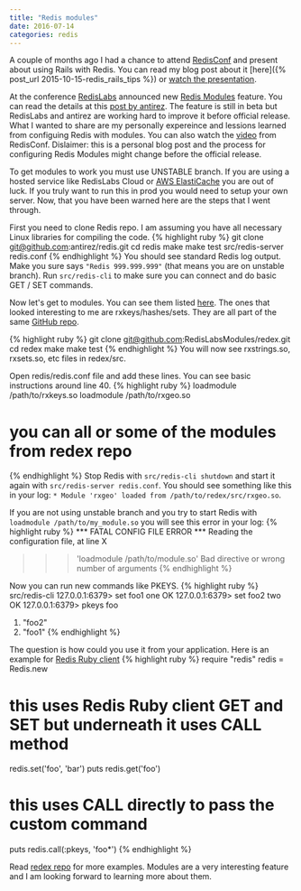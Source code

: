 ```yaml
---
title: "Redis modules"
date: 2016-07-14
categories: redis
---
```


A couple of months ago I had a chance to attend [RedisConf](http://redisconf.com/) and present about using Rails with Redis.  You can read my blog post about it [here]({% post_url 2015-10-15-redis_rails_tips %}) or [watch the presentation](https://www.youtube.com/watch?v=p-XNGlUoPQg&index=20&list=PL83Wfqi-zYZHtHoGv3PcGQA3lvE9p1eRl).

At the conference [RedisLabs](https://redislabs.com/) announced new [Redis Modules](http://redismodules.com/) feature.  You can read the details at this [post by antirez](http://antirez.com/news/106).  The feature is still in beta but RedisLabs and antirez are working hard to improve it before official release.  What I wanted to share are my personally expereince and lessions learned from configuing Redis with modules.  You can also watch the [video](https://www.youtube.com/watch?v=fzkq0UrLK_I&list=PL83Wfqi-zYZHtHoGv3PcGQA3lvE9p1eRl&index=26) from RedisConf.  Dislaimer:  this is a personal blog post and the process for configuring Redis Modules might change before the official release.

To get modules to work you must use UNSTABLE branch.  If you are using a hosted service like RedisLabs Cloud or [AWS ElastiCache](https://aws.amazon.com/elasticache/) you are out of luck.  If you truly want to run this in prod you would need to setup your own server.  Now, that you have been warned here are the steps that I went through.

First you need to clone Redis repo.  I am assuming you have all necessary Linux libraries for compiling the code.
{% highlight ruby %}
git clone git@github.com:antirez/redis.git
cd redis
make
make test
src/redis-server redis.conf
{% endhighlight %}
You should see standard Redis log output.  Make you sure says `"Redis 999.999.999"` (that means you are on unstable branch).  Run `src/redis-cli` to make sure you can connect and do basic GET / SET commands.

Now let's get to modules.  You can see them listed [here](http://redismodules.com/).  The ones that looked interesting to me are rxkeys/hashes/sets.  They are all part of the same [GitHub repo](https://github.com/RedisLabsModules/redex).

{% highlight ruby %}
git clone git@github.com:RedisLabsModules/redex.git
cd redex
make
make test
{% endhighlight %}
You will now see rxstrings.so, rxsets.so, etc files in redex/src.

Open redis/redis.conf file and add these lines.  You can see basic instructions around line 40.
{% highlight ruby %}
loadmodule /path/to/rxkeys.so
loadmodule /path/to/rxgeo.so
# you can all or some of the modules from redex repo
{% endhighlight %}
Stop Redis with `src/redis-cli shutdown` and start it again with `src/redis-server redis.conf`.  You should see something like this in your log:  `* Module 'rxgeo' loaded from /path/to/redex/src/rxgeo.so`.

If you are not using unstable branch and you try to start Redis with `loadmodule /path/to/my_module.so` you will see this error in your log:
{% highlight ruby %}
*** FATAL CONFIG FILE ERROR ***
Reading the configuration file, at line X
>>> 'loadmodule /path/to/module.so'
Bad directive or wrong number of arguments
{% endhighlight %}

Now you can run new commands like PKEYS.
{% highlight ruby %}
src/redis-cli
127.0.0.1:6379> set foo1 one
OK
127.0.0.1:6379> set foo2 two
OK
127.0.0.1:6379> pkeys foo
1) "foo2"
2) "foo1"
{% endhighlight %}

The question is how could you use it from your application.  Here is an example for [Redis Ruby client](https://github.com/redis/redis-rb)
{% highlight ruby %}
require "redis"
redis = Redis.new
# this uses Redis Ruby client GET and SET but underneath it uses CALL method
redis.set('foo', 'bar')
puts redis.get('foo')
# this uses CALL directly to pass the custom command
puts redis.call(:pkeys, 'foo*')
{% endhighlight %}

Read [redex repo](https://github.com/RedisLabsModules/redex) for more examples.  Modules are a very interesting feature and I am looking forward to learning more about them.